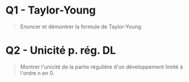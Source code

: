 # Q1 - Taylor-Young

> Énoncer et démontrer la formule de Taylor-Young

# Q2 - Unicité p. rég. DL

> Montrer l'unicité de la partie régulière d'un développement limité à l'ordre $n$ en $0$.



